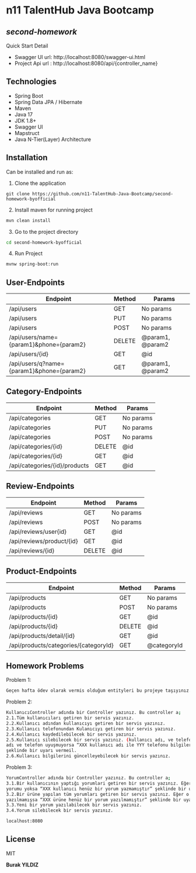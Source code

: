 # n11 TalentHub Java Bootcamp
## _second-homework_
Quick Start Detail
- Swagger UI url:  http://localhost:8080/swagger-ui.html
- Project Api url : http://localhost:8080/api/{controller_name} 


## Technologies

- Spring Boot
- Spring Data JPA / Hibernate
- Maven
- Java 17
- JDK 1.8+ 
- Swagger UI
- Mapstruct
- Java N-Tier(Layer) Architecture

## Installation

Can be installed and run as:

1. Clone the application

```cli
git clone https://github.com/n11-TalentHub-Java-Bootcamp/second-homework-byofficial
```
2. Install maven for running project

```sh
mvn clean install
```
3. Go to the project directory
```sh
cd second-homework-byofficial
```
4. Run Project 
```sh
mvnw spring-boot:run
```

## User-Endpoints

| Endpoint | Method | Params |
| ------ | ------ | ------ |
| /api/users | GET | No params|
| /api/users | PUT | No params|
| /api/users | POST | No params|
| /api/users/name={param1}&phone={param2} | DELETE |@param1, @param2
| /api/users/{id} | GET |@id
| /api/users/q?name={param1}&phone={param2} | GET |@param1, @param2

## Category-Endpoints

| Endpoint | Method | Params |
| ------ | ------ | ------ |
| /api/categories | GET | No params|
| /api/categories | PUT | No params|
| /api/categories | POST | No params|
| /api/categories/{id} | DELETE |@id
| /api/categories/{id}  | GET |@id
| /api/categories/{id}/products | GET |@id

## Review-Endpoints

| Endpoint | Method | Params |
| ------ | ------ | ------ |
| /api/reviews | GET | No params|
| /api/reviews | POST | No params|
| /api/reviews/user{id}  | GET |@id
| /api/reviews/product/{id} | GET |@id
| /api/reviews/{id} | DELETE |@id

## Product-Endpoints

| Endpoint | Method | Params |
| ------ | ------ | ------ |
| /api/products | GET | No params|
| /api/products | POST | No params|
| /api/products/{id}  | GET |@id
| /api/products/{id} | DELETE |@id
| /api/products/detail/{id}  | GET |@id
| /api/products/categories/{categoryId}  | GET |@categoryId



## Homework Problems


Problem 1:

```sh
Geçen hafta ödev olarak vermis olduğum entityleri bu projeye taşıyınız. Ek olarak kullancıya “kullaniciAdi” adında bir alan daha ekleyiniz.
```

Problem 2:

```sh
KullanıcıController adında bir Controller yazınız. Bu controller a;
2.1.Tüm kullanıcıları getiren bir servis yazınız.
2.2.Kullanıcı adından kullanıcıyı getiren bir servis yazınız.
2.3.Kullanıcı telefonundan Kulanıcıyı getiren bir servis yazınız.
2.4.Kullanıcı kaydedilebilecek bir servis yazınız. 
2.5.Kullanıcı silebilecek bir servis yazınız. (kullanıcı adı, ve telefon bilgileri alınmalı). Eğer kullanıcı 
adı ve telefon uyuşmuyorsa “XXX kullanıcı adı ile YYY telefonu bilgileri uyuşmamaktadır.”
şeklinde bir uyarı vermeil.
2.6.Kullanıcı bilgilerini güncelleyebilecek bir servis yazınız.
```

Problem 3:

```sh
YorumController adında bir Controller yazınız. Bu controller a;
3.1.Bir kullanıcının yaptığı yorumlari getiren bir servis yazınız. Eğer ilgili kullanıcının henüz bir 
yorumu yoksa “XXX kullanıcı henüz bir yorum yazmamıştır” şeklinde bir uyarı vermeli. 
3.2.Bir ürüne yapılan tüm yorumları getiren bir servis yazınız. Eğer o ürüne henüz bir yorum 
yazılmamışsa “XXX ürüne henüz bir yorum yazılmamıştır” şeklinde bir uyarı vermeli. 
3.3.Yeni bir yorum yazılabilecek bir servis yazınız. 
3.4.Yorum silebilecek bir servis yazınız.
```


```sh
localhost:8080
```

## License

MIT

**Burak YILDIZ**

[//]: # (These are reference links used in the body of this note and get stripped out when the markdown processor does its job. There is no need to format nicely because it shouldn't be seen. Thanks SO - http://stackoverflow.com/questions/4823468/store-comments-in-markdown-syntax)

   [dill]: <https://github.com/joemccann/dillinger>
   [git-repo-url]: <https://github.com/joemccann/dillinger.git>
   [john gruber]: <http://daringfireball.net>
   [df1]: <http://daringfireball.net/projects/markdown/>
   [markdown-it]: <https://github.com/markdown-it/markdown-it>
   [Ace Editor]: <http://ace.ajax.org>
   [node.js]: <http://nodejs.org>
   [Twitter Bootstrap]: <http://twitter.github.com/bootstrap/>
   [jQuery]: <http://jquery.com>
   [@tjholowaychuk]: <http://twitter.com/tjholowaychuk>
   [express]: <http://expressjs.com>
   [AngularJS]: <http://angularjs.org>
   [Gulp]: <http://gulpjs.com>

   [PlDb]: <https://github.com/joemccann/dillinger/tree/master/plugins/dropbox/README.md>
   [PlGh]: <https://github.com/joemccann/dillinger/tree/master/plugins/github/README.md>
   [PlGd]: <https://github.com/joemccann/dillinger/tree/master/plugins/googledrive/README.md>
   [PlOd]: <https://github.com/joemccann/dillinger/tree/master/plugins/onedrive/README.md>
   [PlMe]: <https://github.com/joemccann/dillinger/tree/master/plugins/medium/README.md>
   [PlGa]: <https://github.com/RahulHP/dillinger/blob/master/plugins/googleanalytics/README.md>
